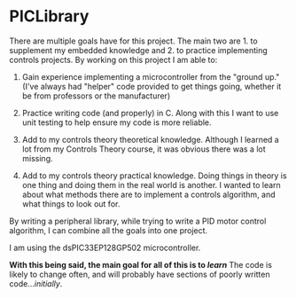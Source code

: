 # PICLibrary


There are multiple goals have for this project. The main two are 1. to supplement my embedded knowledge and 2. to practice implementing controls projects. By working on this project I am able to:

1. Gain experience implementing a microcontroller from the "ground up." (I've always had "helper" code provided to get things going, whether it be from professors or the manufacturer)

2. Practice writing code (and properly) in C. Along with this I want to use unit testing to help ensure my code is more reliable.

3. Add to my controls theory theoretical knowledge. Although I learned a lot from my Controls Theory course, it was obvious there was a lot missing. 

4. Add to my controls theory practical knowledge. Doing things in theory is one thing and doing them in the real world is another. I wanted to learn about what methods there are to implement a controls algorithm, and what things to look out for. 


By writing a peripheral library, while trying to write a PID motor control algorithm, I can combine all the goals into one project.  

I am using the dsPIC33EP128GP502 microcontroller. 

**With this being said, the main goal for all of this is to _learn_** The code is likely to change often, and will probably have sections of poorly written code...*initially*. 

